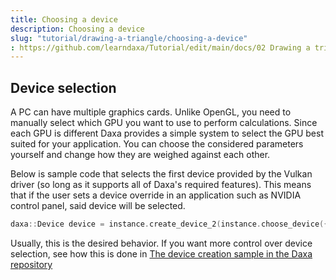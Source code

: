 ```yaml
---
title: Choosing a device
description: Choosing a device
slug: "tutorial/drawing-a-triangle/choosing-a-device"
: https://github.com/learndaxa/Tutorial/edit/main/docs/02 Drawing a triangle/02_Choosing_a_device.md
---
```


## Device selection

A PC can have multiple graphics cards. Unlike OpenGL, you need to manually select which GPU you want to use to perform calculations. Since each GPU is different Daxa provides a simple system to select the GPU best suited for your application. You can choose the considered parameters yourself and change how they are weighed against each other.

Below is sample code that selects the first device provided by the Vulkan driver (so long as it supports all of Daxa's required features). This means that if the user sets a device override in an application such as NVIDIA control panel, said device will be selected.

```cpp
daxa::Device device = instance.create_device_2(instance.choose_device({}, {}));
```

Usually, this is the desired behavior. If you want more control over device selection, see how this is done in [The device creation sample in the Daxa repository](https://github.com/Ipotrick/Daxa/blob/master/tests/2_daxa_api/2_device/main.cpp)
